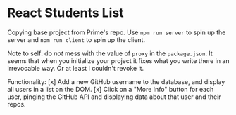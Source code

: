 # React Students List
Copying base project from Prime's repo. Use `npm run server` to spin up the server and `npm run client` to spin up the client.

Note to self: do *not* mess with the value of `proxy` in the `package.json`. It seems that when you initialize your project it fixes what you write there in an irrevocable way. Or at least I couldn't revoke it.

Functionality: 
[x] Add a new GitHub username to the database, and display all users in a list on the DOM.
[x] Click on a "More Info" button for each user, pinging the GitHub API and displaying data about that user and their repos.